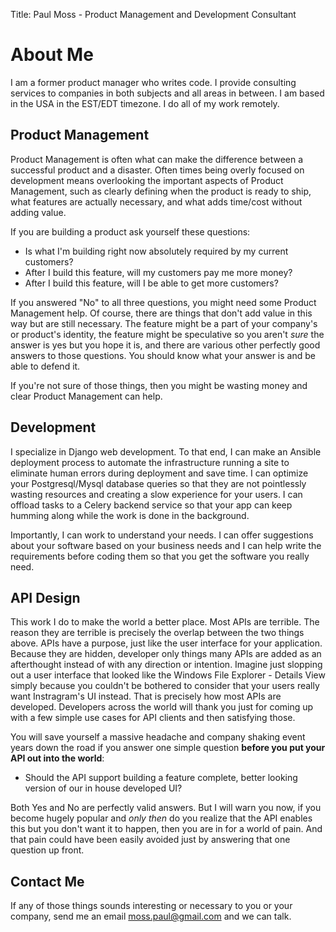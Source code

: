 Title: Paul Moss - Product Management and Development Consultant

# About Me

I am a former product manager who writes code.  I provide consulting services
to companies in both subjects and all areas in between.  I am based in the USA
in the EST/EDT timezone.  I do all of my work remotely.

## Product Management

Product Management is often what can make the difference between a successful
product and a disaster.  Often times being overly focused on development means
overlooking the important aspects of Product Management, such as clearly
defining when the product is ready to ship, what features are actually
necessary, and what adds time/cost without adding value.  

If you are building a product ask yourself these questions:

* Is what I'm building right now absolutely required by my current customers?
* After I build this feature, will my customers pay me more money?
* After I build this feature, will I be able to get more customers?

If you answered "No" to all three questions, you might need some Product
Management help.  Of course, there are things that don't add value in this way
but are still necessary.  The feature might be a part of your company's or
product's identity, the feature might be speculative so you aren't *sure* the
answer is yes but you hope it is, and there are various other perfectly good
answers to those questions.  You should know what your answer is and be able to
defend it.

If you're not sure of those things, then you might be wasting money and clear
Product Management can help.

## Development

I specialize in Django web development.  To that end, I can make an Ansible
deployment process to automate the infrastructure running a site to eliminate
human errors during deployment and save time.  I can optimize your
Postgresql/Mysql database queries so that they are not pointlessly wasting
resources and creating a slow experience for your users.  I can offload tasks
to a Celery backend service so that your app can keep humming along while the
work is done in the background.

Importantly, I can work to understand your needs.  I can offer suggestions
about your software based on your business needs and I can help write the
requirements before coding them so that you get the software you really need.

## API Design

This work I do to make the world a better place.  Most APIs are terrible.  The
reason they are terrible is precisely the overlap between the two things above.
APIs have a purpose, just like the user interface for your application.
Because they are hidden, developer only things many APIs are added as an
afterthought instead of with any direction or intention.  Imagine just slopping
out a user interface that looked like the Windows File Explorer - Details View
simply because you couldn't be bothered to consider that your users really want
Instragram's UI instead.  That is precisely how most APIs are developed.
Developers across the world will thank you just for coming up with a few simple
use cases for API clients and then satisfying those.  

You will save yourself a massive headache and company shaking event years down
the road if you answer one simple question **before you put your API out into
the world**:

* Should the API support building a feature complete, better looking version of
  our in house developed UI?

Both Yes and No are perfectly valid answers.  But I will warn you now, if you
become hugely popular and *only then* do you realize that the API enables this
but you don't want it to happen, then you are in for a world of pain.  And that
pain could have been easily avoided just by answering that one question up
front.

## Contact Me

If any of those things sounds interesting or necessary to you or your company,
send me an email <moss.paul@gmail.com> and we can talk.
